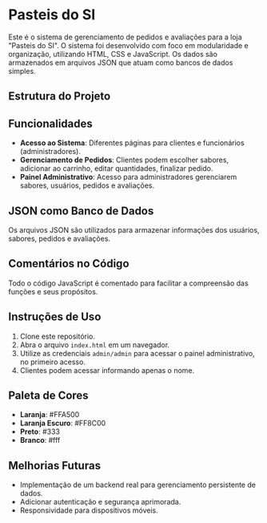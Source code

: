# Pasteis do SI

Este é o sistema de gerenciamento de pedidos e avaliações para a loja "Pasteis do SI". O sistema foi desenvolvido com foco em modularidade e organização, utilizando HTML, CSS e JavaScript. Os dados são armazenados em arquivos JSON que atuam como bancos de dados simples.

## Estrutura do Projeto


## Funcionalidades

- **Acesso ao Sistema**: Diferentes páginas para clientes e funcionários (administradores).
- **Gerenciamento de Pedidos**: Clientes podem escolher sabores, adicionar ao carrinho, editar quantidades, finalizar pedido.
- **Painel Administrativo**: Acesso para administradores gerenciarem sabores, usuários, pedidos e avaliações.

## JSON como Banco de Dados

Os arquivos JSON são utilizados para armazenar informações dos usuários, sabores, pedidos e avaliações.

## Comentários no Código

Todo o código JavaScript é comentado para facilitar a compreensão das funções e seus propósitos.

## Instruções de Uso

1. Clone este repositório.
2. Abra o arquivo `index.html` em um navegador.
3. Utilize as credenciais `admin/admin` para acessar o painel administrativo, no primeiro acesso.
4. Clientes podem acessar informando apenas o nome.

## Paleta de Cores

- **Laranja**: #FFA500
- **Laranja Escuro**: #FF8C00
- **Preto**: #333
- **Branco**: #fff

## Melhorias Futuras

- Implementação de um backend real para gerenciamento persistente de dados.
- Adicionar autenticação e segurança aprimorada.
- Responsividade para dispositivos móveis.
